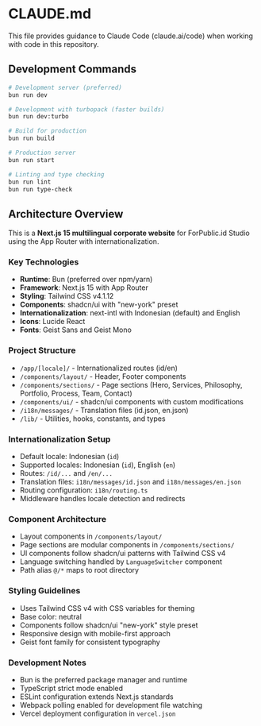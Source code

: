 # CLAUDE.md

This file provides guidance to Claude Code (claude.ai/code) when working with code in this repository.

## Development Commands

```bash
# Development server (preferred)
bun run dev

# Development with turbopack (faster builds)
bun run dev:turbo

# Build for production
bun run build

# Production server
bun run start

# Linting and type checking
bun run lint
bun run type-check
```

## Architecture Overview

This is a **Next.js 15 multilingual corporate website** for ForPublic.id Studio using the App Router with internationalization.

### Key Technologies
- **Runtime**: Bun (preferred over npm/yarn)
- **Framework**: Next.js 15 with App Router
- **Styling**: Tailwind CSS v4.1.12
- **Components**: shadcn/ui with "new-york" preset
- **Internationalization**: next-intl with Indonesian (default) and English
- **Icons**: Lucide React
- **Fonts**: Geist Sans and Geist Mono

### Project Structure
- `/app/[locale]/` - Internationalized routes (id/en)
- `/components/layout/` - Header, Footer components
- `/components/sections/` - Page sections (Hero, Services, Philosophy, Portfolio, Process, Team, Contact)
- `/components/ui/` - shadcn/ui components with custom modifications
- `/i18n/messages/` - Translation files (id.json, en.json)
- `/lib/` - Utilities, hooks, constants, and types

### Internationalization Setup
- Default locale: Indonesian (`id`)
- Supported locales: Indonesian (`id`), English (`en`)
- Routes: `/id/...` and `/en/...`
- Translation files: `i18n/messages/id.json` and `i18n/messages/en.json`
- Routing configuration: `i18n/routing.ts`
- Middleware handles locale detection and redirects

### Component Architecture
- Layout components in `/components/layout/`
- Page sections are modular components in `/components/sections/`
- UI components follow shadcn/ui patterns with Tailwind CSS v4
- Language switching handled by `LanguageSwitcher` component
- Path alias `@/*` maps to root directory

### Styling Guidelines
- Uses Tailwind CSS v4 with CSS variables for theming
- Base color: neutral
- Components follow shadcn/ui "new-york" style preset
- Responsive design with mobile-first approach
- Geist font family for consistent typography

### Development Notes
- Bun is the preferred package manager and runtime
- TypeScript strict mode enabled
- ESLint configuration extends Next.js standards
- Webpack polling enabled for development file watching
- Vercel deployment configuration in `vercel.json`